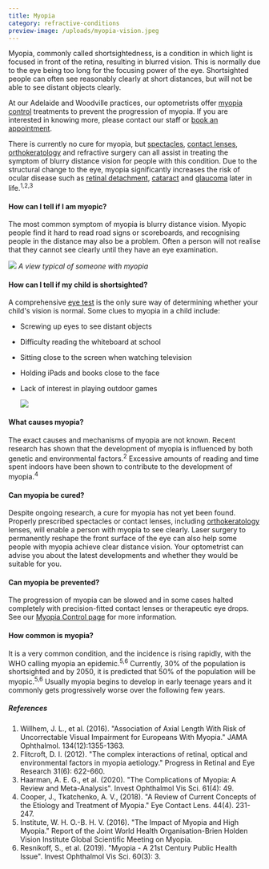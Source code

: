 ```yaml
---
title: Myopia
category: refractive-conditions
preview-image: /uploads/myopia-vision.jpeg
---
```

<div class="employee-heading">
<p>Myopia, commonly called shortsightedness, is a condition in which light is focused in front of the retina, resulting in blurred vision. This is normally due to the eye being too long for the focusing power of the eye. Shortsighted people can often see reasonably clearly at short distances, but will not be able to see distant objects clearly.</p>
<p>At our Adelaide and Woodville practices, our optometrists offer <a href="/what-we-do/myopia-control">myopia control</a> treatments to prevent the progression of myopia. If you are interested in knowing more, please contact our staff or <a href="/what-we-do/eye-exam">book an appointment</a>.</p>
</div>

There is currently no cure for myopia, but [spectacles](/what-we-do/glasses), [contact lenses](/what-we-do/contact-lenses), [orthokeratology](/what-we-do/orthokeratology-corneal-reshaping) and refractive surgery can all assist in treating the symptom of blurry distance vision for people with this condition. Due to the structural change to the eye, myopia significantly increases the risk of ocular disease such as [retinal detachment](/what-we-do//what-we-do/flashes-floaters-retinal-tear-detachment), [cataract](/what-we-do/cataract) and [glaucoma](/what-we-do/glaucoma) later in life.<sup>1,2,3</sup> 

#### How can I tell if I am myopic?

The most common symptom of myopia is blurry distance vision. Myopic people find it hard to read road signs or scoreboards, and recognising people in the distance may also be a problem. Often a person will not realise that they cannot see clearly until they have an eye examination.

![](/uploads/myopia-vision-final.jpg)
_A view typical of someone with myopia_

#### How can I tell if my child is shortsighted?

A comprehensive [eye test](https://innovativeeyecare.com.au/contact/) is the only sure way of determining whether your child's vision is normal. Some clues to myopia in a child include:

* Screwing up eyes to see distant objects
* Difficulty reading the whiteboard at school
* Sitting close to the screen when watching television
* Holding iPads and books close to the face
* Lack of interest in playing outdoor games

  ![](/uploads/0aded48b23e39439e9eff0706f97a488b601e42a_child-reading.jpg)

#### What causes myopia?

The exact causes and mechanisms of myopia are not known. Recent research has shown that the development of myopia is influenced by both genetic and environmental factors.<sup>2</sup> Excessive amounts of reading and time spent indoors have been shown to contribute to the development of myopia.<sup>4</sup>

#### Can myopia be cured?

Despite ongoing research, a cure for myopia has not yet been found. Properly prescribed spectacles or contact lenses, including [orthokeratology](/what-we-do/orthokeratology-corneal-reshaping) lenses, will enable a person with myopia to see clearly. [](/what-we-do/soft-contact-lenses)Laser surgery to permanently reshape the front surface of the eye can also help some people with myopia achieve clear distance vision. Your optometrist can advise you about the latest developments and whether they would be suitable for you. 

#### Can myopia be prevented?

The progression of myopia can be slowed and in some cases halted completely with precision-fitted contact lenses or therapeutic eye drops. See our [Myopia Control page](/what-we-do/myopia-control) for more information.

#### How common is myopia?

It is a very common condition, and the incidence is rising rapidly, with the WHO calling myopia an epidemic.<sup>5,6</sup> Currently, 30% of the population is shortsighted and by 2050, it is predicted that 50% of the population will be myopic.<sup>5,6</sup> Usually myopia begins to develop in early teenage years and it commonly gets progressively worse over the following few years.

##### References

1. Willhem, J. L., et al. (2016). "Association of Axial Length With Risk of Uncorrectable Visual Impairment for Europeans With Myopia." JAMA Ophthalmol. 134(12):1355-1363. 
2. Flitcroft, D. I. (2012). "The complex interactions of retinal, optical and environmental factors in myopia aetiology." Progress in Retinal and Eye Research 31(6): 622-660.
3. Haarman, A. E. G., et al. (2020). "The Complications of Myopia: A Review and Meta-Analysis". Invest Ophthalmol Vis Sci. 61(4): 49. 
4. Cooper, J., Tkatchenko, A. V., (2018). "A Review of Current Concepts of the Etiology and Treatment of Myopia." Eye Contact Lens. 44(4). 231-247. 
5. Institute, W. H. O.-B. H. V. (2016). "The Impact of Myopia and High Myopia." Report of the Joint World Health Organisation-Brien Holden Vision Institute Global Scientific Meeting on Myopia.
6. Resnikoff, S., et al. (2019). "Myopia - A 21st Century Public Health Issue". Invest Ophthalmol Vis Sci. 60(3): 3.